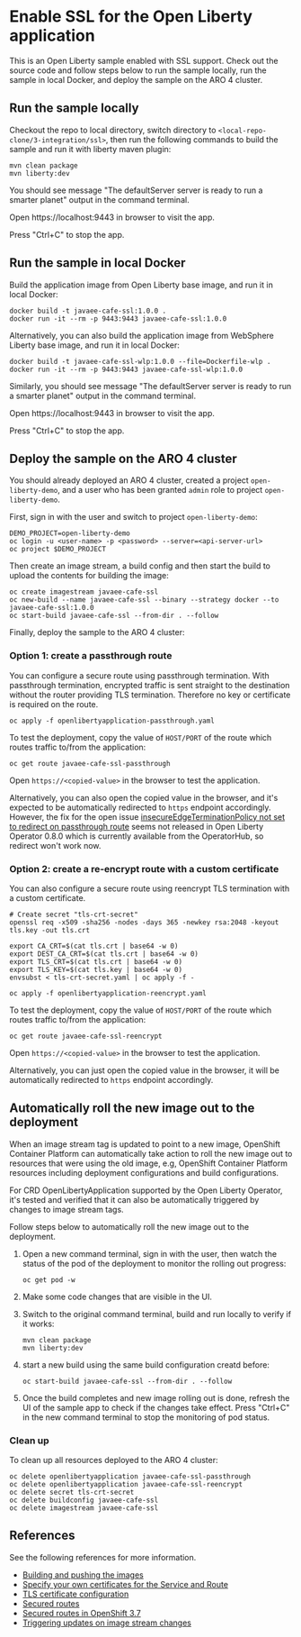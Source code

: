 # Enable SSL for the Open Liberty application

This is an Open Liberty sample enabled with SSL support. Check out the source code and follow steps below to run the sample locally, run the sample in local Docker, and deploy the sample on the ARO 4 cluster.

## Run the sample locally

Checkout the repo to local directory, switch directory to `<local-repo-clone/3-integration/ssl>`, then run the following commands to build the sample and run it with liberty maven plugin:

```
mvn clean package
mvn liberty:dev
```

You should see message "The defaultServer server is ready to run a smarter planet" output in the command terminal.

Open https://localhost:9443 in browser to visit the app.

Press "Ctrl+C" to stop the app. 

## Run the sample in local Docker

Build the application image from Open Liberty base image, and run it in local Docker:

```
docker build -t javaee-cafe-ssl:1.0.0 .
docker run -it --rm -p 9443:9443 javaee-cafe-ssl:1.0.0
```

Alternatively, you can also build the application image from WebSphere Liberty base image, and run it in local Docker:

```
docker build -t javaee-cafe-ssl-wlp:1.0.0 --file=Dockerfile-wlp .
docker run -it --rm -p 9443:9443 javaee-cafe-ssl-wlp:1.0.0
```

Similarly, you should see message "The defaultServer server is ready to run a smarter planet" output in the command terminal.

Open https://localhost:9443 in browser to visit the app.

Press "Ctrl+C" to stop the app.  

## Deploy the sample on the ARO 4 cluster

You should already deployed an ARO 4 cluster, created a project `open-liberty-demo`, and a user who has been granted `admin` role to project `open-liberty-demo`.

First, sign in with the user and switch to project `open-liberty-demo`:

```
DEMO_PROJECT=open-liberty-demo
oc login -u <user-name> -p <password> --server=<api-server-url>
oc project $DEMO_PROJECT
```

Then create an image stream, a build config and then start the build to upload the contents for building the image: 

```
oc create imagestream javaee-cafe-ssl
oc new-build --name javaee-cafe-ssl --binary --strategy docker --to javaee-cafe-ssl:1.0.0
oc start-build javaee-cafe-ssl --from-dir . --follow
```

Finally, deploy the sample to the ARO 4 cluster:

### Option 1: create a passthrough route

You can configure a secure route using passthrough termination. With passthrough termination, encrypted traffic is sent straight to the destination without the router providing TLS termination. Therefore no key or certificate is required on the route.

```
oc apply -f openlibertyapplication-passthrough.yaml
```

To test the deployment, copy the value of `HOST/PORT` of the route which routes traffic to/from the application:

```
oc get route javaee-cafe-ssl-passthrough
```

Open `https://<copied-value>` in the browser to test the application.

Alternatively, you can also open the copied value in the browser, and it's expected to be automatically redirected to `https` endpoint accordingly. However, the fix for the open issue [insecureEdgeTerminationPolicy not set to redirect on passthrough route](https://github.com/OpenLiberty/open-liberty-operator/issues/297#issuecomment-996787319) seems not released in Open Liberty Operator 0.8.0 which is currently available from the OperatorHub, so redirect won't work now.

### Option 2: create a re-encrypt route with a custom certificate

You can also configure a secure route using reencrypt TLS termination with a custom certificate.

```
# Create secret "tls-crt-secret"
openssl req -x509 -sha256 -nodes -days 365 -newkey rsa:2048 -keyout tls.key -out tls.crt

export CA_CRT=$(cat tls.crt | base64 -w 0)
export DEST_CA_CRT=$(cat tls.crt | base64 -w 0)
export TLS_CRT=$(cat tls.crt | base64 -w 0)
export TLS_KEY=$(cat tls.key | base64 -w 0)
envsubst < tls-crt-secret.yaml | oc apply -f -

oc apply -f openlibertyapplication-reencrypt.yaml
```

To test the deployment, copy the value of `HOST/PORT` of the route which routes traffic to/from the application:

```
oc get route javaee-cafe-ssl-reencrypt
```

Open `https://<copied-value>` in the browser to test the application.

Alternatively, you can just open the copied value in the browser, it will be automatically redirected to `https` endpoint accordingly.

## Automatically roll the new image out to the deployment

When an image stream tag is updated to point to a new image, OpenShift Container Platform can automatically take action to roll the new image out to resources that were using the old image, e.g,  OpenShift Container Platform resources including deployment configurations and build configurations.

For CRD OpenLibertyApplication supported by the Open Liberty Operator, it's tested and verified that it can also be automatically triggered by changes to image stream tags.

Follow steps below to automatically roll the new image out to the deployment.

1. Open a new command terminal, sign in with the user, then watch the status of the pod of the deployment to monitor the rolling out progress:

   ```
   oc get pod -w
   ```

1. Make some code changes that are visible in the UI.
1. Switch to the original command terminal, build and run locally to verify if it works:

   ```
   mvn clean package
   mvn liberty:dev
   ```

1. start a new build using the same build configuration creatd before:

   ```
   oc start-build javaee-cafe-ssl --from-dir . --follow
   ```

1. Once the build completes and new image rolling out is done, refresh the UI of the sample app to check if the changes take effect. Press "Ctrl+C" in the new command terminal to stop the monitoring of pod status.

### Clean up

To clean up all resources deployed to the ARO 4 cluster:

```
oc delete openlibertyapplication javaee-cafe-ssl-passthrough
oc delete openlibertyapplication javaee-cafe-ssl-reencrypt
oc delete secret tls-crt-secret
oc delete buildconfig javaee-cafe-ssl
oc delete imagestream javaee-cafe-ssl
```

## References

See the following references for more information.

* [Building and pushing the images](https://openliberty.io/guides/cloud-openshift-operator.html#building-and-pushing-the-images)
* [Specify your own certificates for the Service and Route](https://github.com/application-stacks/runtime-component-operator/blob/main/doc/user-guide-v1beta2.adoc#certificates)
* [TLS certificate configuration](https://github.com/OpenLiberty/ci.docker/blob/master/SECURITY.md#tls-certificate-configuration)
* [Secured routes](https://docs.openshift.com/container-platform/4.9/networking/routes/secured-routes.html)
* [Secured routes in OpenShift 3.7](https://docs.openshift.com/container-platform/3.7/architecture/networking/routes.html#secured-routes)
* [Triggering updates on image stream changes](https://docs.openshift.com/container-platform/4.9/openshift_images/triggering-updates-on-imagestream-changes.html)